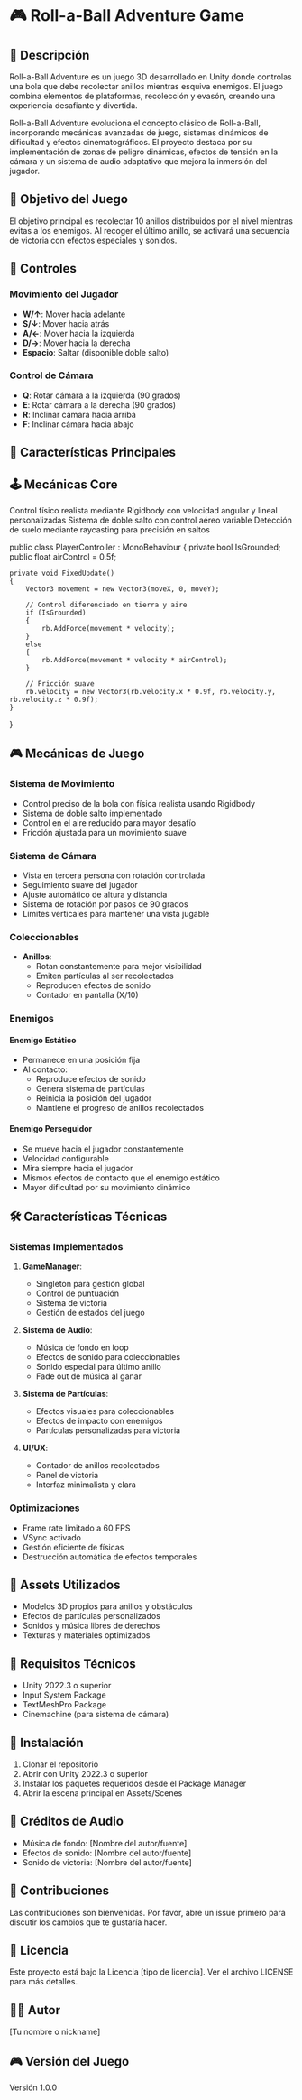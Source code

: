 # 🎮 Roll-a-Ball Adventure Game

## 📝 Descripción
Roll-a-Ball Adventure es un juego 3D desarrollado en Unity donde controlas una bola que debe recolectar anillos mientras esquiva enemigos. El juego combina elementos de plataformas, recolección y evasón, creando una experiencia desafiante y divertida.

Roll-a-Ball Adventure evoluciona el concepto clásico de Roll-a-Ball, incorporando mecánicas avanzadas de juego, sistemas dinámicos de dificultad y efectos cinematográficos. El proyecto destaca por su implementación de zonas de peligro dinámicas, efectos de tensión en la cámara y un sistema de audio adaptativo que mejora la inmersión del jugador.

## 🎯 Objetivo del Juego
El objetivo principal es recolectar 10 anillos distribuidos por el nivel mientras evitas a los enemigos. Al recoger el último anillo, se activará una secuencia de victoria con efectos especiales y sonidos.

## 🎹 Controles

### Movimiento del Jugador
- **W/↑**: Mover hacia adelante
- **S/↓**: Mover hacia atrás
- **A/←**: Mover hacia la izquierda
- **D/→**: Mover hacia la derecha
- **Espacio**: Saltar (disponible doble salto)

### Control de Cámara
- **Q**: Rotar cámara a la izquierda (90 grados)
- **E**: Rotar cámara a la derecha (90 grados)
- **R**: Inclinar cámara hacia arriba
- **F**: Inclinar cámara hacia abajo


## 🎯 Características Principales
## 🕹️ Mecánicas Core

Control físico realista mediante Rigidbody con velocidad angular y lineal personalizadas
Sistema de doble salto con control aéreo variable
Detección de suelo mediante raycasting para precisión en saltos

public class PlayerController : MonoBehaviour
{
    private bool IsGrounded;
    public float airControl = 0.5f;
    
    private void FixedUpdate()
    {
        Vector3 movement = new Vector3(moveX, 0, moveY);

        // Control diferenciado en tierra y aire
        if (IsGrounded)
        {
            rb.AddForce(movement * velocity);
        }
        else
        {
            rb.AddForce(movement * velocity * airControl);
        }
        
        // Fricción suave
        rb.velocity = new Vector3(rb.velocity.x * 0.9f, rb.velocity.y, rb.velocity.z * 0.9f);
    }
}


## 🎮 Mecánicas de Juego

### Sistema de Movimiento
- Control preciso de la bola con física realista usando Rigidbody
- Sistema de doble salto implementado
- Control en el aire reducido para mayor desafío
- Fricción ajustada para un movimiento suave

### Sistema de Cámara
- Vista en tercera persona con rotación controlada
- Seguimiento suave del jugador
- Ajuste automático de altura y distancia
- Sistema de rotación por pasos de 90 grados
- Límites verticales para mantener una vista jugable

### Coleccionables
- **Anillos**:
  - Rotan constantemente para mejor visibilidad
  - Emiten partículas al ser recolectados
  - Reproducen efectos de sonido
  - Contador en pantalla (X/10)

### Enemigos

#### Enemigo Estático
- Permanece en una posición fija
- Al contacto:
  - Reproduce efectos de sonido
  - Genera sistema de partículas
  - Reinicia la posición del jugador
  - Mantiene el progreso de anillos recolectados

#### Enemigo Perseguidor
- Se mueve hacia el jugador constantemente
- Velocidad configurable
- Mira siempre hacia el jugador
- Mismos efectos de contacto que el enemigo estático
- Mayor dificultad por su movimiento dinámico

## 🛠️ Características Técnicas

### Sistemas Implementados
1. **GameManager**:
   - Singleton para gestión global
   - Control de puntuación
   - Sistema de victoria
   - Gestión de estados del juego

2. **Sistema de Audio**:
   - Música de fondo en loop
   - Efectos de sonido para coleccionables
   - Sonido especial para último anillo
   - Fade out de música al ganar

3. **Sistema de Partículas**:
   - Efectos visuales para coleccionables
   - Efectos de impacto con enemigos
   - Partículas personalizadas para victoria

4. **UI/UX**:
   - Contador de anillos recolectados
   - Panel de victoria
   - Interfaz minimalista y clara

### Optimizaciones
- Frame rate limitado a 60 FPS
- VSync activado
- Gestión eficiente de físicas
- Destrucción automática de efectos temporales

## 🎨 Assets Utilizados
- Modelos 3D propios para anillos y obstáculos
- Efectos de partículas personalizados
- Sonidos y música libres de derechos
- Texturas y materiales optimizados

## 🔧 Requisitos Técnicos
- Unity 2022.3 o superior
- Input System Package
- TextMeshPro Package
- Cinemachine (para sistema de cámara)

## 🚀 Instalación
1. Clonar el repositorio
2. Abrir con Unity 2022.3 o superior
3. Instalar los paquetes requeridos desde el Package Manager
4. Abrir la escena principal en Assets/Scenes

## 🎵 Créditos de Audio
- Música de fondo: [Nombre del autor/fuente]
- Efectos de sonido: [Nombre del autor/fuente]
- Sonido de victoria: [Nombre del autor/fuente]

## 🤝 Contribuciones
Las contribuciones son bienvenidas. Por favor, abre un issue primero para discutir los cambios que te gustaría hacer.

## 📜 Licencia
Este proyecto está bajo la Licencia [tipo de licencia]. Ver el archivo LICENSE para más detalles.

## 👨‍💻 Autor
[Tu nombre o nickname]

## 🎮 Versión del Juego
Versión 1.0.0
